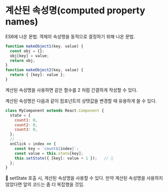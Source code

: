 # 계산된 속성명(computed property names)

ES6에 나온 문법. 객체의 속성명을 동적으로 결정하기 위해 나온 문법.

```js
function makeObject1(key, value) {
  const obj = {};
  obj[key] = value;
  return obj;
}
function makeObject2(key, value) {
  return { [key]: value };
}
```

계산된 속성명을 사용하면 같은 함수를 2 처럼 간결하게 작성할 수 있다.

계산된 속성명은 다음과 같이 컴포넌트의 상탯값을 변경할 때 유용하게 쓸 수 있다.

```jsx
class MyComponent extends React.Component {
  state = {
    count1: 0,
    count2: 0,
    count3: 0,
  };
  // ...
  onClick = index => {
    const key = `count${index}`;
    const value = this.state[key];
    this.setState({ [key]: value + 1 });   // 📌
  };
}
```

📌  setState 호출 시, 계산된 속성명을 사용할 수 있다. 만약 계산된 속성명을 사용하지 않았다면 앞의 코드는 좀 더 복잡했을 것임.